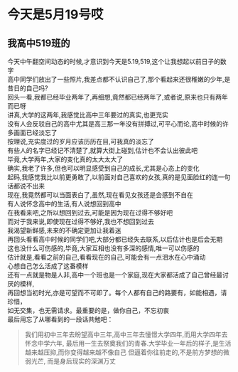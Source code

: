# 今天是5月19号哎

## 我高中519班的

今天中午翻空间动态的时候,才意识到今天是5.19,519,这个让我想起以前日子的数字  
高中同学们放出了一些照片,我差点都不认识自己了,那个看起来还很稚嫩的少年,是昔日的自己吗?  
回头一看,我都已经毕业两年了,再细想,竟然都已经两年了,或者说,原来也只有两年而已呀  
讲真,大学的这两年,我感觉比高中三年要过的真实,也更充实  
没有人会反驳自己的高中尤其是高三那一年没有拼搏过,可平心而论,高中时候的许多画面已经淡忘了  
按理说,充实度过的岁月应该历历在目,可我真的淡忘了  
有些人的名字已经记不清楚了,就算大街上碰到,估计也不会认出彼此吧  
毕竟,大学两年,大家的变化真的太大太大了  
确实,我老了许多,但也可以明显感受到自己的成长,尤其是心态上的变化  
起码,我感觉我比以前更勇敢了,以前面对自己喜欢的女孩,真的是见面脸红的连一句话都说不出来  
现在,我竟然都可以当面表白了,虽然,现在看见女孩还是会感到不自在  
有人说怀念高中的生活,有人说想回到高中  
在我看来吧,之所以想回到过去,可能是因为现在过得不够好吧  
而对于我来说,即使现在过得不够好,我也不想回到过去  
我渴望新鲜感,未来的不确定更加让我着迷  
再回头看看高中时候的同学们吧,大部分都已经失去联系,以后估计也是后会无期  
这也没什么可伤感的,毕竟,大家互相也没有多深的感情,唯一可以伤感的  
估计就是,看看之前的自己,看看现在的自己,可能会有一点泪水在心中涌动  
心想自己怎么活成了这番模样  
还有一点就是物是人非,高中一个班也是一个家庭,现在大家都活成了自己曾经最讨厌的模样,  
再回想当初时光,亦是可望而不可即了。每个人都有自己的路要有，如能相遇，请珍惜，  
如无交集，也无需请求。最重要的是，做你自己，不忘初衷  
最后用忘了从哪看到的一段话共勉吧：
>我们用初中三年去盼望高中三年,高中三年去憧憬大学四年,而用大学四年去怀念中学六年,
>最后用一生去祭奠我们的青春.大学毕业一年后的样子,是生活越来越压抑,而你变得越来越不像自己
>但逼着你往前走的,不是前方梦想的微弱光芒,
>而是身后现实的深渊万丈